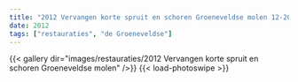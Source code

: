 ```yaml
---
title: "2012 Vervangen korte spruit en schoren Groeneveldse molen 12-2012(1)"
date: 2012
tags: ["restauraties", "de Groeneveldse"]
---
```


{{< gallery dir="images/restauraties/2012 Vervangen korte spruit en schoren Groeneveldse molen" />}}
{{< load-photoswipe >}}